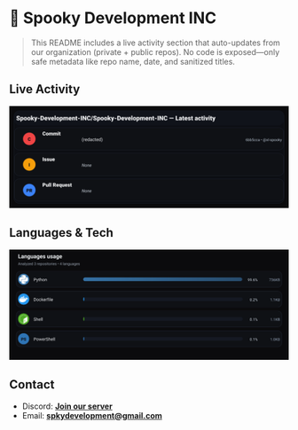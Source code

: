 # 👻 Spooky Development INC

> This README includes a live activity section that auto-updates from our organization (private + public repos). No code is exposed—only safe metadata like repo name, date, and sanitized titles.

## Live Activity
![Repo Snapshot](./assets/repo-snapshot.svg?v=9a5f96e456)

## Languages & Tech
![Languages Usage](./assets/languages.svg?v=dad4d7b691)

## Contact
- Discord: **[Join our server](https://discord.gg/XYspZgEEJb)**
- Email: **spkydevelopment@gmail.com**
